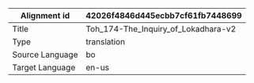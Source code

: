 |Alignment id | 42026f4846d445ecbb7cf61fb7448699
| --- | --- 
|Title | Toh_174-The_Inquiry_of_Lokadhara-v2 
|Type | translation
|Source Language | bo
|Target Language | en-us